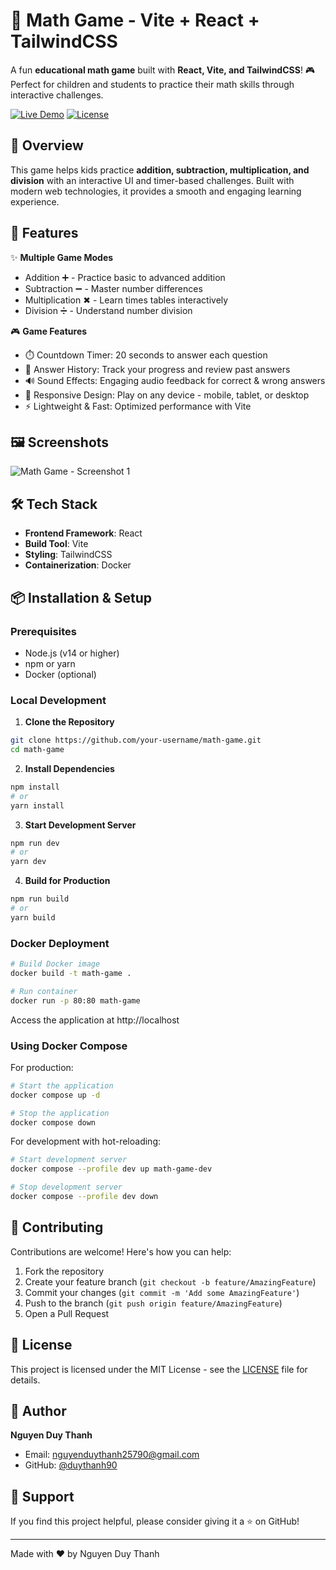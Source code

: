 # 🧮 Math Game - Vite + React + TailwindCSS

A fun **educational math game** built with **React, Vite, and TailwindCSS**! 🎮  
Perfect for children and students to practice their math skills through interactive challenges.

[![Live Demo](https://img.shields.io/badge/Live%20Demo-Visit%20Site-blue)](https://beo.motconvit.com/)
[![License](https://img.shields.io/badge/license-MIT-green)](LICENSE)

## 🎯 Overview

This game helps kids practice **addition, subtraction, multiplication, and division** with an interactive UI and timer-based challenges. Built with modern web technologies, it provides a smooth and engaging learning experience.

## 🚀 Features

✨ **Multiple Game Modes**
- Addition ➕ - Practice basic to advanced addition
- Subtraction ➖ - Master number differences
- Multiplication ✖ - Learn times tables interactively
- Division ➗ - Understand number division

🎮 **Game Features**
- ⏱️ Countdown Timer: 20 seconds to answer each question
- 📝 Answer History: Track your progress and review past answers
- 🔊 Sound Effects: Engaging audio feedback for correct & wrong answers
- 📱 Responsive Design: Play on any device - mobile, tablet, or desktop
- ⚡ Lightweight & Fast: Optimized performance with Vite

## 🖼️ Screenshots

![Math Game - Screenshot 1](https://github.com/duythanh90/math-genius/blob/main/demo.png?raw=true)

## 🛠️ Tech Stack

- **Frontend Framework**: React
- **Build Tool**: Vite
- **Styling**: TailwindCSS
- **Containerization**: Docker

## 📦 Installation & Setup

### Prerequisites
- Node.js (v14 or higher)
- npm or yarn
- Docker (optional)

### Local Development

1. **Clone the Repository**
```bash
git clone https://github.com/your-username/math-game.git
cd math-game
```

2. **Install Dependencies**
```bash
npm install
# or
yarn install
```

3. **Start Development Server**
```bash
npm run dev
# or
yarn dev
```

4. **Build for Production**
```bash
npm run build
# or
yarn build
```

### Docker Deployment

```bash
# Build Docker image
docker build -t math-game .

# Run container
docker run -p 80:80 math-game
```

Access the application at http://localhost

### Using Docker Compose

For production:
```bash
# Start the application
docker compose up -d

# Stop the application
docker compose down
```

For development with hot-reloading:
```bash
# Start development server
docker compose --profile dev up math-game-dev

# Stop development server
docker compose --profile dev down
```

## 🤝 Contributing

Contributions are welcome! Here's how you can help:

1. Fork the repository
2. Create your feature branch (`git checkout -b feature/AmazingFeature`)
3. Commit your changes (`git commit -m 'Add some AmazingFeature'`)
4. Push to the branch (`git push origin feature/AmazingFeature`)
5. Open a Pull Request

## 📝 License

This project is licensed under the MIT License - see the [LICENSE](LICENSE) file for details.

## 👤 Author

**Nguyen Duy Thanh**
- Email: nguyenduythanh25790@gmail.com
- GitHub: [@duythanh90](https://github.com/duythanh90)

## 🌟 Support

If you find this project helpful, please consider giving it a ⭐️ on GitHub!

---

Made with ❤️ by Nguyen Duy Thanh

